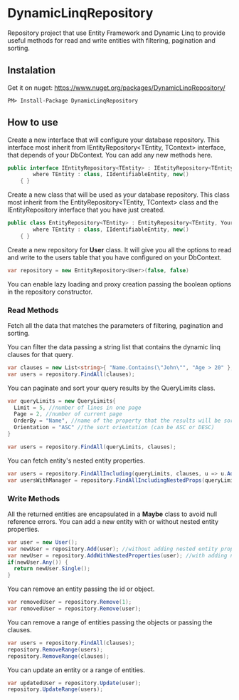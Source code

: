 # DynamicLinqRepository

Repository project that use Entity Framework and Dynamic Linq to provide useful methods for read and write entities with filtering, pagination and sorting.

## Instalation
Get it on nuget: https://www.nuget.org/packages/DynamicLinqRepository/

	PM> Install-Package DynamicLinqRepository

## How to use
Create a new interface that will configure your database repository. This interface most inherit from IEntityRepository<TEntity, TContext> interface, that depends of your DbContext. You can add any new methods here.
```C#
public interface IEntityRepository<TEntity> : IEntityRepository<TEntity, YourDbContext>
        where TEntity : class, IIdentifiableEntity, new()
    { }
```
Create a new class that will be used as your database repository. This class most inherit from the EntityRepository<TEntity, TContext> class and the IEntityRepository<TEntity> interface that you have just created.
```C#
public class EntityRepository<TEntity> : EntityRepository<TEntity, YourDbContext>, IEntityRepository<TEntity>
        where TEntity : class, IIdentifiableEntity, new()
    { }
```

Create a new repository for **User** class. It will give you all the options to read and write to the users table that you have configured on your DbContext.
```C#
var repository = new EntityRepository<User>(false, false)
```

You can enable lazy loading and proxy creation passing the boolean options in the repository constructor.

### Read Methods

Fetch all the data that matches the parameters of filtering, pagination and sorting. 

You can filter the data passing a string list that contains the dynamic linq clauses for that query.
```C#
var clauses = new List<string>{ "Name.Contains(\"John\"", "Age > 20" };
var users = repository.FindAll(clauses);
```

You can paginate and sort your query results by the QueryLimits class.
```C#
var queryLimits = new QueryLimits{
  Limit = 5, //number of lines in one page
  Page = 2, //number of current page
  OrderBy = "Name", //name of the property that the results will be sorted
  Orientation = "ASC" //the sort orientation (can be ASC or DESC)
}

var users = repository.FindAll(queryLimits, clauses);
```

You can fetch entity's nested entity properties.
```C#
var users = repository.FindAllIncluding(queryLimits, clauses, u => u.Address, u => u.Department);
var usersWithManager = repository.FindAllIncludingNestedProps(queryLimits, clauses, "Department.Manager");
```

### Write Methods

All the returned entities are encapsulated in a **Maybe** class to avoid null reference errors.
You can add a new entity with or without nested entity properties.
```C#
var user = new User();
var newUser = repository.Add(user); //without adding nested entity properties
var newUser = repository.AddWithNestedProperties(user); //with adding nested entity properties
if(newUser.Any()) {
  return newUser.Single();
}
```

You can remove an entity passing the id or object.
```C#
var removedUser = repository.Remove(1);
var removedUser = repository.Remove(user);
```

You can remove a range of entities passing the objects or passing the clauses.
```C#
var users = repository.FindAll(clauses);
repository.RemoveRange(users);
repository.RemoveRange(clauses);
```

You can update an entity or a range of entities.
```C#
var updatedUser = repository.Update(user);
repository.UpdateRange(users);
```

